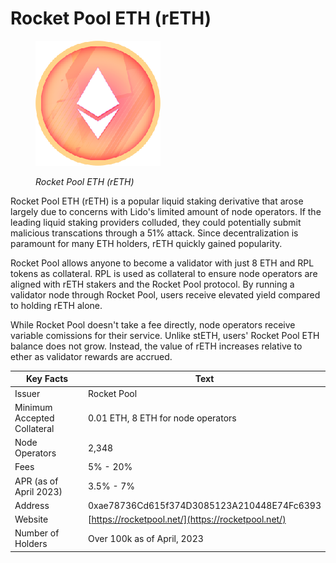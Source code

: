 # Rocket Pool ETH (rETH)

<figure><img src="../../.gitbook/assets/rETH.png" alt=""><figcaption><p><em>Rocket Pool ETH (rETH)</em></p></figcaption></figure>

Rocket Pool ETH (rETH) is a popular liquid staking derivative that arose largely due to concerns with Lido's limited amount of node operators. If the leading liquid staking providers colluded, they could potentially submit malicious transcations through a 51% attack. Since decentralization is paramount for many ETH holders, rETH quickly gained popularity.&#x20;

Rocket Pool allows anyone to become a validator with just 8 ETH and RPL tokens as collateral. RPL is used as collateral to ensure node operators are aligned with rETH stakers and the Rocket Pool protocol. By running a validator node through Rocket Pool, users receive elevated yield compared to holding rETH alone.

While Rocket Pool doesn't take a fee directly, node operators receive variable comissions for their service. Unlike stETH, users' Rocket Pool ETH balance does not grow. Instead, the value of rETH increases relative to ether as validator rewards are accrued.

| Key Facts                    | Text                                               |
| ---------------------------- | -------------------------------------------------- |
| Issuer                       | Rocket Pool                                        |
| Minimum Accepted Collateral  | 0.01 ETH, 8 ETH for node operators                 |
| Node Operators               | 2,348                                              |
| Fees                         | 5% - 20%                                           |
| APR (as of April 2023)       | 3.5% - 7%                                          |
| Address                      | 0xae78736Cd615f374D3085123A210448E74Fc6393         |
| Website                      | [https://rocketpool.net/](https://rocketpool.net/) |
| Number of Holders            | Over 100k as of April, 2023                        |

